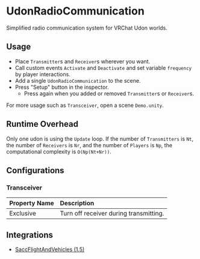 # UdonRadioCommunication
Simplified radio communication system for VRChat Udon worlds.

## Usage
- Place `Transmitter`s and `Receiver`s wherever you want.
- Call custom events `Activate` and `Deactivate` and set variable `frequency` by player interactions.
- Add a single `UdonRadioCommunication` to the scene.
- Press "Setup" button in the inspector.
  - Press again when you added or removed `Transmitter`s or `Receiver`s.

For more usage such as `Transceiver`, open a scene `Demo.unity`.

## Runtime Overhead
Only one udon is using the `Update` loop. If the number of `Transmitters` is `Nt`, the number of `Receivers` is `Nr`, and the number of `Players` is `Np`, the computational complexity is `O(Np(Nt+Nr))`.

## Configurations

### Transceiver
| Property Name | Description |
| :-- | :-- |
| Exclusive | Turn off receiver during transmitting. |

## Integrations
- [SaccFlightAndVehicles (1.5)](https://github.com/esnya/UdonRadioCommunication/tree/master/Assets/UdonRadioCommunication/Integrations/SaccFlightAndVehicles#readme)
